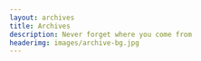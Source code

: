 ```yaml
---
layout: archives
title: Archives
description: Never forget where you come from
headerimg: images/archive-bg.jpg
---
```


